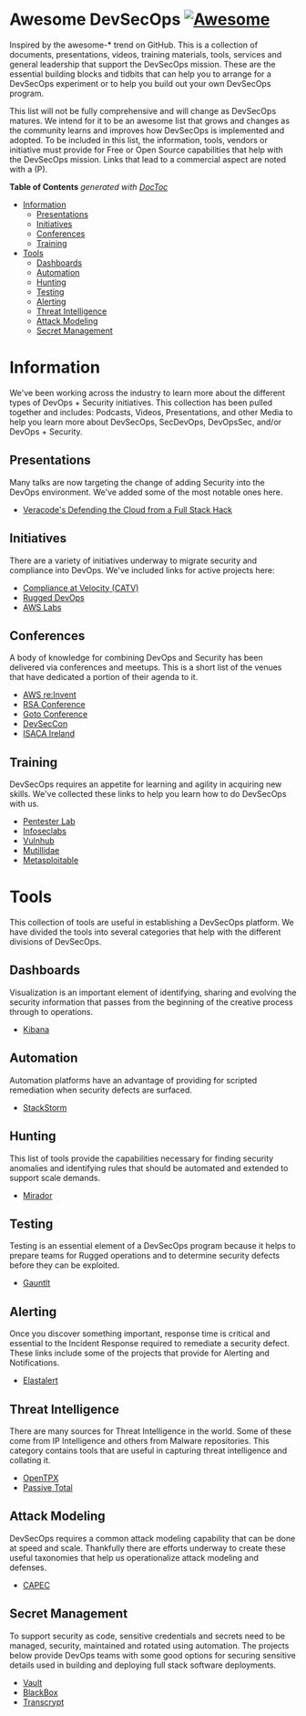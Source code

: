 # Awesome DevSecOps   [![Awesome](https://cdn.rawgit.com/sindresorhus/awesome/d7305f38d29fed78fa85652e3a63e154dd8e8829/media/badge.svg)](https://github.com/sindresorhus/awesome)

Inspired by the awesome-* trend on GitHub. This is a collection of documents, presentations, videos, training materials, tools, services and general leadership that support the DevSecOps mission.  These are the essential building blocks and tidbits that can help you to arrange for a DevSecOps experiment or to help you build out your own DevSecOps program.

This list will not be fully comprehensive and will change as DevSecOps matures.  We intend for it to be an awesome list that grows and changes as the community learns and improves how DevSecOps is implemented and adopted.  To be included in this list, the information, tools, vendors or initiative must provide for Free or Open Source capabilities that help with the DevSecOps mission.  Links that lead to a commercial aspect are noted with a (P).

<!-- START doctoc generated TOC please keep comment here to allow auto update -->
<!-- DON'T EDIT THIS SECTION, INSTEAD RE-RUN doctoc TO UPDATE -->
**Table of Contents**  *generated with [DocToc](https://github.com/thlorenz/doctoc)*

- [Information](#information)
  - [Presentations](#presentations)
  - [Initiatives](#initiatives)
  - [Conferences](#conferences)
  - [Training](#training)
- [Tools](#tools)
  - [Dashboards](#dashboards)
  - [Automation](#automation)
  - [Hunting](#hunting)
  - [Testing](#testing)
  - [Alerting](#alerting)
  - [Threat Intelligence](#threat-intelligence)
  - [Attack Modeling](#attack-modeling)
  - [Secret Management](#secret-management)

<!-- END doctoc generated TOC please keep comment here to allow auto update -->


# Information
We've been working across the industry to learn more about the different types of DevOps + Security initiatives.  This collection has been pulled together and includes: Podcasts, Videos, Presentations, and other Media to help you learn more about DevSecOps, SecDevOps, DevOpsSec, and/or DevOps + Security.

## Presentations
Many talks are now targeting the change of adding Security into the DevOps environment.  We've added some of the most notable ones here.    

* [Veracode's Defending the Cloud from a Full Stack Hack](https://www.rsaconference.com/writable/presentations/file_upload/csv-w03-_defending-the-cloud-from-the-full-stack-hack.pdf)

## Initiatives
There are a variety of initiatives underway to migrate security and compliance into DevOps.  We've included links for active projects here:

* [Compliance at Velocity (CATV)](https://github.com/dromologue/CATV)
* [Rugged DevOps](http://www.ruggedsoftware.org)
* [AWS Labs](https://github.com/awslabs)

## Conferences
A body of knowledge for combining DevOps and Security has been delivered via conferences and meetups.  This is a short list of the venues that have dedicated a portion of their agenda to it.

* [AWS re:Invent](https://reinvent.awsevents.com)
* [RSA Conference](http://www.rsaconference.com)
* [Goto Conference](http://gotocon.com)
* [DevSecCon](http://devseccon.com)
* [ISACA Ireland](http://www.isaca.org/chapters5/Ireland/conference/pages/Agenda.aspx)

## Training
DevSecOps requires an appetite for learning and agility in acquiring new skills.  We've collected these links to help you learn how to do DevSecOps with us.

* [Pentester Lab](https://pentesterlab.com/exercises/)
* [Infoseclabs](http://www.infoseclabs.net)
* [Vulnhub](https://www.vulnhub.com/)
* [Mutillidae](http://www.irongeek.com/i.php?page=mutillidae/mutillidae-deliberately-vulnerable-php-owasp-top-10)
* [Metasploitable](https://community.rapid7.com/docs/DOC-1875)

# Tools
This collection of tools are useful in establishing a DevSecOps platform.  We have divided the tools into several categories that help with the different divisions of DevSecOps.

## Dashboards
Visualization is an important element of identifying, sharing and evolving the security information that passes from the beginning of the creative process through to operations.

* [Kibana](https://www.elastic.co/products/kibana)

## Automation
Automation platforms have an advantage of providing for scripted remediation when security defects are surfaced.

* [StackStorm](https://github.com/StackStorm/st2)

## Hunting
This list of tools provide the capabilities necessary for finding security anomalies and identifying rules that should be automated and extended to support scale demands.

* [Mirador](http://fathom.info/mirador/)

## Testing
Testing is an essential element of a DevSecOps program because it helps to prepare teams for Rugged operations and to determine security defects before they can be exploited.

* [Gauntlt](http://gauntlt.org/)

## Alerting
Once you discover something important, response time is critical and essential to the Incident Response required to remediate a security defect.  These links include some of the projects that provide for Alerting and Notifications.

* [Elastalert](https://github.com/yelp/elastalert)

## Threat Intelligence
There are many sources for Threat Intelligence in the world.  Some of these come from IP Intelligence and others from Malware repositories.  This category contains tools that are useful in capturing threat intelligence and collating it.

* [OpenTPX](https://www.opentpx.org)
* [Passive Total](https://www.passivetotal.org)
 
## Attack Modeling
DevSecOps requires a common attack modeling capability that can be done at speed and scale.  Thankfully there are efforts underway to create these useful taxonomies that help us operationalize attack modeling and defenses.

* [CAPEC](https://capec.mitre.org)

## Secret Management
To support security as code, sensitive credentials and secrets need to be managed, security, maintained and rotated using automation.  The projects below provide DevOps teams with some good options for securing sensitive details used in building and deploying full stack software deployments.

* [Vault](https://www.hashicorp.com/blog/vault.html)
* [BlackBox](https://github.com/StackExchange/blackbox)
* [Transcrypt](https://github.com/elasticdog/transcrypt)
